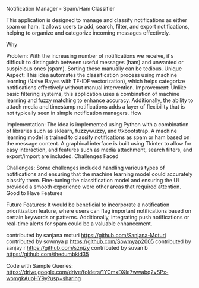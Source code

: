 Notification Manager - Spam/Ham Classifier

This application is designed to manage and classify notifications as either spam or ham. It allows users to add, search, filter, and export notifications, helping to organize and categorize incoming messages effectively.

Why

Problem: With the increasing number of notifications we receive, it's difficult to distinguish between useful messages (ham) and unwanted or suspicious ones (spam). Sorting these manually can be tedious.
Unique Aspect: This idea automates the classification process using machine learning (Naive Bayes with TF-IDF vectorization), which helps categorize notifications effectively without manual intervention.
Improvement: Unlike basic filtering systems, this application uses a combination of machine learning and fuzzy matching to enhance accuracy. Additionally, the ability to attach media and timestamp notifications adds a layer of flexibility that is not typically seen in simple notification managers.
How

Implementation: The idea is implemented using Python with a combination of libraries such as sklearn, fuzzywuzzy, and ttkbootstrap. A machine learning model is trained to classify notifications as spam or ham based on the message content. A graphical interface is built using Tkinter to allow for easy interaction, and features such as media attachment, search filters, and export/import are included.
Challenges Faced

Challenges: Some challenges included handling various types of notifications and ensuring that the machine learning model could accurately classify them. Fine-tuning the classification model and ensuring the UI provided a smooth experience were other areas that required attention.
Good to Have Features

Future Features: It would be beneficial to incorporate a notification prioritization feature, where users can flag important notifications based on certain keywords or patterns. Additionally, integrating push notifications or real-time alerts for spam could be a valuable enhancement.

contributed by sanjana moturi https://github.com/Sanjana-Moturi
contributed by sowmya p https://github.com/Sowmyap2005
contributed by sanjay r https://github.com/sznjzy
contributed by suvan b https://github.com/thedumbkid35

Code with Sample Queries: https://drive.google.com/drive/folders/1YCmxDXle7wwabq2vSPx-womgkAupHY9y?usp=sharing